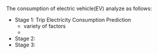 The consumption of electric vehicle(EV) analyze as follows:
- Stage 1: Trip Electricity Consumption Prediction
    - variety of factors
    - 
- Stage 2:
- Stage 3: